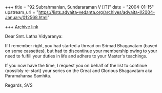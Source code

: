 +++
title = "92 Subrahmanian, Sundararaman V [IT]"
date = "2004-01-15"
upstream_url = "https://lists.advaita-vedanta.org/archives/advaita-l/2004-January/012568.html"

+++
[Archive link](https://lists.advaita-vedanta.org/archives/advaita-l/2004-January/012568.html)

Dear Smt. Latha Vidyaranya:

If I remember right, you had started a thread on Srimad Bhagavatam (based on some cassettes), but had to discontinue your membership owing to your need to fulfill your duties in life and adhere to your Master's teachings.

If you now have the time, I request you on behalf of the list to continue (possibly re-start) your series on the Great and Glorious Bhagavatam aka Paramahansa Samhita.

Regards,
SVS

